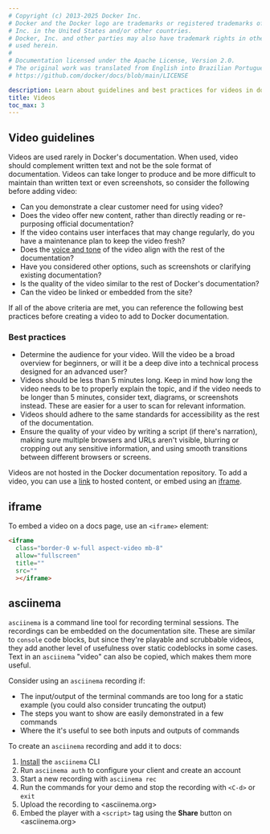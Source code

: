 ```yaml
---
# Copyright (c) 2013-2025 Docker Inc.
# Docker and the Docker logo are trademarks or registered trademarks of Docker,
# Inc. in the United States and/or other countries.
# Docker, Inc. and other parties may also have trademark rights in other terms
# used herein.
#
# Documentation licensed under the Apache License, Version 2.0.
# The original work was translated from English into Brazilian Portuguese.
# https://github.com/docker/docs/blob/main/LICENSE

description: Learn about guidelines and best practices for videos in docs, and how to add a video component.
title: Videos
toc_max: 3
---
```

## Video guidelines

Videos are used rarely in Docker's documentation. When used, video should complement written text and not be the sole format of documentation. Videos can take longer to produce and be more difficult to maintain than written text or even screenshots, so consider the following before adding video:

- Can you demonstrate a clear customer need for using video?
- Does the video offer new content, rather than directly reading or re-purposing official documentation?
- If the video contains user interfaces that may change regularly, do you have a maintenance plan to keep the video fresh?
- Does the [voice and tone](../style/voice-tone.md) of the video align with the rest of the documentation?
- Have you considered other options, such as screenshots or clarifying existing documentation?
- Is the quality of the video similar to the rest of Docker's documentation?
- Can the video be linked or embedded from the site?

If all of the above criteria are met, you can reference the following best practices before creating a video to add to Docker documentation.

### Best practices

- Determine the audience for your video. Will the video be a broad overview for beginners, or will it be a deep dive into a technical process designed for an advanced user?
- Videos should be less than 5 minutes long. Keep in mind how long the video needs to be to properly explain the topic, and if the video needs to be longer than 5 minutes, consider text, diagrams, or screenshots instead. These are easier for a user to scan for relevant information.
- Videos should adhere to the same standards for accessibility as the rest of the documentation.
- Ensure the quality of your video by writing a script (if there's narration), making sure multiple browsers and URLs aren't visible, blurring or cropping out any sensitive information, and using smooth transitions between different browsers or screens.

Videos are not hosted in the Docker documentation repository. To add a video, you can use a [link](./links.md) to hosted content, or embed using an [iframe](#iframe).


## iframe

To embed a video on a docs page, use an `<iframe>` element:

```html
<iframe
  class="border-0 w-full aspect-video mb-8"
  allow="fullscreen"
  title=""
  src=""
  ></iframe>
```

## asciinema

`asciinema` is a command line tool for recording terminal sessions. The
recordings can be embedded on the documentation site. These are similar to
`console` code blocks, but since they're playable and scrubbable videos, they
add another level of usefulness over static codeblocks in some cases. Text in
an `asciinema` "video" can also be copied, which makes them more useful.

Consider using an `asciinema` recording if:

- The input/output of the terminal commands are too long for a static example
  (you could also consider truncating the output)
- The steps you want to show are easily demonstrated in a few commands
- Where the it's useful to see both inputs and outputs of commands

To create an `asciinema` recording and add it to docs:

1. [Install](https://docs.asciinema.org/getting-started/) the `asciinema` CLI
2. Run `asciinema auth` to configure your client and create an account
3. Start a new recording with `asciinema rec`
4. Run the commands for your demo and stop the recording with `<C-d>` or `exit`
5. Upload the recording to <asciinema.org>
6. Embed the player with a `<script>` tag using the **Share** button on <asciinema.org>
